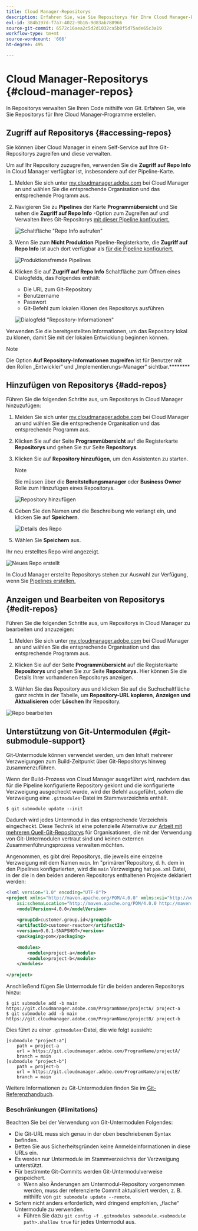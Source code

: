 ```yaml
---
title: Cloud Manager-Repositorys
description: Erfahren Sie, wie Sie Repositorys für Ihre Cloud Manager-Programme aufrufen, erstellen und bearbeiten können.
exl-id: 384b197d-f7a7-4022-9b16-9d83ab788966
source-git-commit: 6572c16aea2c5d2d1032ca5b0f5d75ade65c3a19
workflow-type: tm+mt
source-wordcount: '666'
ht-degree: 49%

---
```



# Cloud Manager-Repositorys {#cloud-manager-repos}

In Repositorys verwalten Sie Ihren Code mithilfe von Git. Erfahren Sie, wie Sie Repositorys für Ihre Cloud Manager-Programme erstellen.

## Zugriff auf Repositorys {#accessing-repos}

Sie können über Cloud Manager in einem Self-Service auf Ihre Git-Repositorys zugreifen und diese verwalten.

Um auf Ihr Repository zuzugreifen, verwenden Sie die **Zugriff auf Repo Info** in Cloud Manager verfügbar ist, insbesondere auf der Pipeline-Karte.

1. Melden Sie sich unter [my.cloudmanager.adobe.com](https://my.cloudmanager.adobe.com) bei Cloud Manager an und wählen Sie die entsprechende Organisation und das entsprechende Programm aus.

1. Navigieren Sie zu **Pipelines** der Karte **Programmübersicht** und Sie sehen die **Zugriff auf Repo Info** -Option zum Zugreifen auf und Verwalten Ihres Git-Repositorys [mit dieser Pipeline konfiguriert.](/help/using/production-pipelines.md)

   ![Schaltfläche &quot;Repo Info aufrufen&quot;](/help/assets/access-repo1.png)

1. Wenn Sie zum **Nicht Produktion** Pipeline-Registerkarte, die **Zugriff auf Repo Info** ist auch dort verfügbar als [für die Pipeline konfiguriert.](/help/using/non-production-pipelines.md)

   ![Produktionsfremde Pipelines](/help/assets/access-repo-nonprod.png)

1. Klicken Sie auf **Zugriff auf Repo Info** Schaltfläche zum Öffnen eines Dialogfelds, das Folgendes enthält:

   * Die URL zum Git-Repository
   * Benutzername
   * Passwort
   * Git-Befehl zum lokalen Klonen des Repositorys ausführen

   ![Dialogfeld &quot;Repository-Informationen&quot;](/help/assets/access-repo-create.png)

Verwenden Sie die bereitgestellten Informationen, um das Repository lokal zu klonen, damit Sie mit der lokalen Entwicklung beginnen können.

>[!NOTE]
>
>Die Option **Auf Repository-Informationen zugreifen** ist für Benutzer mit den Rollen „Entwickler“ und „Implementierungs-Manager“ sichtbar.********

## Hinzufügen von Repositorys {#add-repos}

Führen Sie die folgenden Schritte aus, um Repositorys in Cloud Manager hinzuzufügen:

1. Melden Sie sich unter [my.cloudmanager.adobe.com](https://my.cloudmanager.adobe.com) bei Cloud Manager an und wählen Sie die entsprechende Organisation und das entsprechende Programm aus.

1. Klicken Sie auf der Seite **Programmübersicht** auf die Registerkarte **Repositorys** und gehen Sie zur Seite **Repositorys**.

1. Klicken Sie auf **Repository hinzufügen**, um den Assistenten zu starten.

   >[!NOTE]
   >
   >Sie müssen über die **Bereitstellungsmanager** oder **Business Owner** Rolle zum Hinzufügen eines Repositorys.

   ![Repository hinzufügen](/help/assets/create-repo2.png)

1. Geben Sie den Namen und die Beschreibung wie verlangt ein, und klicken Sie auf **Speichern**.

   ![Details des Repo](/help/assets/repo-1.png)

1. Wählen Sie **Speichern** aus.

Ihr neu erstelltes Repo wird angezeigt.

![Neues Repo erstellt](/help/assets/create-repo3.png)

In Cloud Manager erstellte Repositorys stehen zur Auswahl zur Verfügung, wenn Sie [Pipelines erstellen.](/help/overview/ci-cd-pipelines.md)

## Anzeigen und Bearbeiten von Repositorys {#edit-repos}

Führen Sie die folgenden Schritte aus, um Repositorys in Cloud Manager zu bearbeiten und anzuzeigen:

1. Melden Sie sich unter [my.cloudmanager.adobe.com](https://my.cloudmanager.adobe.com) bei Cloud Manager an und wählen Sie die entsprechende Organisation und das entsprechende Programm aus.

1. Klicken Sie auf der Seite **Programmübersicht** auf die Registerkarte **Repositorys** und gehen Sie zur Seite **Repositorys.** Hier können Sie die Details Ihrer vorhandenen Repositorys anzeigen.

1. Wählen Sie das Repository aus und klicken Sie auf die Suchschaltfläche ganz rechts in der Tabelle, um **Repository-URL kopieren**, **Anzeigen und Aktualisieren** oder **Löschen** Ihr Repository.

![Repo bearbeiten](/help/assets/create-repo3.png)

## Unterstützung von Git-Untermodulen {#git-submodule-support}

Git-Untermodule können verwendet werden, um den Inhalt mehrerer Verzweigungen zum Build-Zeitpunkt über Git-Repositorys hinweg zusammenzuführen.

Wenn der Build-Prozess von Cloud Manager ausgeführt wird, nachdem das für die Pipeline konfigurierte Repository geklont und die konfigurierte Verzweigung ausgecheckt wurde, wird der Befehl ausgeführt, sofern die Verzweigung eine `.gitmodules`-Datei im Stammverzeichnis enthält.

```
$ git submodule update --init
```

Dadurch wird jedes Untermodul in das entsprechende Verzeichnis eingecheckt. Diese Technik ist eine potenzielle Alternative zur [Arbeit mit mehreren Quell-Git-Repositorys](/help/managing-code/multiple-git-repos.md) für Organisationen, die mit der Verwendung von Git-Untermodulen vertraut sind und keinen externen Zusammenführungsprozess verwalten möchten.

Angenommen, es gibt drei Repositorys, die jeweils eine einzelne Verzweigung mit dem Namen `main`. Im &quot;primären&quot;Repository, d. h. dem in den Pipelines konfigurierten, wird die `main` Verzweigung hat `pom.xml` Datei, in der die in den beiden anderen Repositorys enthaltenen Projekte deklariert werden:

```xml
<?xml version="1.0" encoding="UTF-8"?>
<project xmlns="http://maven.apache.org/POM/4.0.0" xmlns:xsi="http://www.w3.org/2001/XMLSchema-instance"
    xsi:schemaLocation="http://maven.apache.org/POM/4.0.0 http://maven.apache.org/maven-v4_0_0.xsd">
    <modelVersion>4.0.0</modelVersion>
   
    <groupId>customer.group.id</groupId>
    <artifactId>customer-reactor</artifactId>
    <version>0.0.1-SNAPSHOT</version>
    <packaging>pom</packaging>
   
    <modules>
        <module>project-a</module>
        <module>project-b</module>
    </modules>
   
</project>
```

Anschließend fügen Sie Untermodule für die beiden anderen Repositorys hinzu:

```shell
$ git submodule add -b main https://git.cloudmanager.adobe.com/ProgramName/projectA/ project-a
$ git submodule add -b main https://git.cloudmanager.adobe.com/ProgramName/projectB/ project-b
```

Dies führt zu einer `.gitmodules`-Datei, die wie folgt aussieht:

```text
[submodule "project-a"]
    path = project-a
    url = https://git.cloudmanager.adobe.com/ProgramName/projectA/
    branch = main
[submodule "project-b"]
    path = project-b
    url = https://git.cloudmanager.adobe.com/ProgramName/projectB/
    branch = main
```

Weitere Informationen zu Git-Untermodulen finden Sie im [Git-Referenzhandbuch](https://git-scm.com/book/de/v2/Git-Tools-Submodules).

### Beschränkungen {#limitations}

Beachten Sie bei der Verwendung von Git-Untermodulen Folgendes:

* Die Git-URL muss sich genau in der oben beschriebenen Syntax befinden.
* Betten Sie aus Sicherheitsgründen keine Anmeldeinformationen in diese URLs ein.
* Es werden nur Untermodule im Stammverzeichnis der Verzweigung unterstützt.
* Für bestimmte Git-Commits werden Git-Untermodulverweise gespeichert.
   * Wenn also Änderungen am Untermodul-Repository vorgenommen werden, muss der referenzierte Commit aktualisiert werden, z. B. mithilfe von `git submodule update --remote`.
* Sofern nicht anders erforderlich, wird dringend empfohlen, „flache“ Untermodule zu verwenden.
   * Führen Sie dazu `git config -f .gitmodules submodule.<submodule path>.shallow true` für jedes Untermodul aus.
